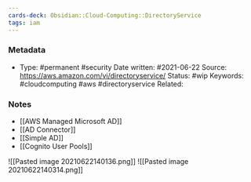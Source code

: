 ```yaml
---
cards-deck: Obsidian::Cloud-Computing::DirectoryService
tags: iam
---
```

### Metadata

-  Type: #permanent #security
    Date written: #2021-06-22
    Source:  https://aws.amazon.com/vi/directoryservice/
    Status: #wip 
    Keywords:  #cloudcomputing #aws #directoryservice
	Related:
	
### Notes
- [[AWS Managed Microsoft AD]]
- [[AD Connector]]
- [[Simple AD]]
- [[Cognito User Pools]]

![[Pasted image 20210622140136.png]]
![[Pasted image 20210622140314.png]]